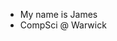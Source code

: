 - My name is James
- CompSci @ Warwick


<!---
james-a-page/james-a-page is a ✨ special ✨ repository because its `README.md` (this file) appears on your GitHub profile.
You can click the Preview link to take a look at your changes.
--->

